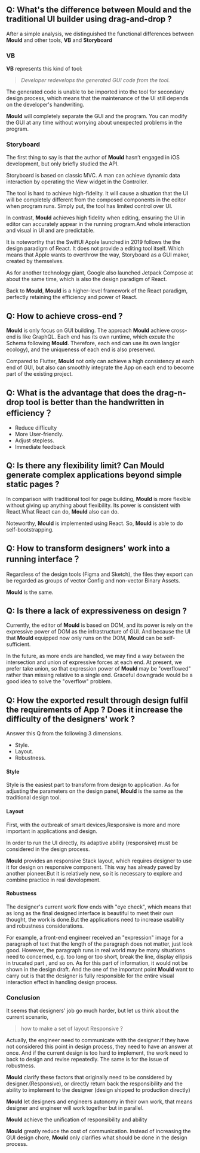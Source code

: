 ## **Q: What's the difference between Mould and  the traditional UI builder using drag-and-drop ?**

After a simple analysis, we distinguished the functional differences between **Mould** and other tools, **VB** and **Storyboard**


### **VB**

**VB** represents this kind of tool: 
>  *Developer redevelops the generated GUI code from the tool.*

The generated code is unable to be imported into the tool for secondary design process, which means that the maintenance of the UI still depends on the developer's handwriting.

**Mould** will completely separate the GUI and the program. You can modify the GUI at any time without worrying about unexpected problems in the program.

### **Storyboard**

The first thing to say is that  the author of **Mould** hasn’t engaged in iOS development, but only briefly studied the API.

Storyboard is based on classic MVC. A man can achieve dynamic data interaction by operating the View widget in the Controller.

The tool is hard to achieve high-fidelity. It will cause a situation that the UI will be completely different from the composed components in the editor when program runs. Simply put, the tool has limited control over UI.

In contrast, **Mould** achieves high fidelity when editing, ensuring the UI in editor can accurately appear in the running program.And whole interaction and visual in UI and are predictable.


It is noteworthy that the SwiftUI Apple launched in 2019 follows the the design paradigm of React. It does not provide a editing tool itself. Which means that Apple wants to overthrow the way, Storyboard as a GUI maker, created by themselves. 


As for another technology giant, Google also launched Jetpack Compose at about the same time, which is also the design paradigm of React. 

Back to **Mould**, **Mould** is a higher-level framework of the React paradigm, perfectly retaining the efficiency and power of React.

## **Q: How to achieve cross-end ?**

**Mould** is only focus on GUI building. The approach **Mould** achieve cross-end is like GraphQL. Each end has its own runtime, which excute the Schema following **Mould**. Therefore, each end can use its own lang(or ecology), and the uniqueness of each end is also preserved.

Compared to Flutter, **Mould** not only can achieve a high consistency at each end of GUI, but also can smoothly integrate the App on each end to become part of the existing project.

## **Q: What is the advantage that does the drag-n-drop tool is better than the handwritten in efficiency？**

- Reduce difficulty
- More User-friendly.
- Adjust stepless.
- Immediate feedback

## **Q: Is there any flexibility limit? Can Mould generate complex applications beyond simple static pages ?**

In comparison with traditional tool for page building, **Mould** is more flexible without giving up anything about flexibility. Its power is consistent with React.What React can do, **Mould** also can do.

Noteworthy, **Mould** is implemented using React. So, **Mould** is able to do self-bootstrapping.

## **Q: How to transform designers' work into a running interface？**

Regardless of the design tools (Figma and Sketch), the files they export can be regarded as groups of vector Config and non-vector Binary Assets.

**Mould** is the same.

## **Q: Is there a lack of expressiveness on design ?**

Currently, the editor of **Mould** is based on DOM, and its power is rely on the expressive power of DOM as the infrastructure of GUI.
And because the UI that **Mould** equipped now only runs on the DOM, **Mould** can be self-sufficient.


In the future, as more ends are handled, we may find a way between the intersection and union of expressive forces at each end. At present, we prefer take union, so that expression power of **Mould** may be "overflowed" rather than missing relative to a single end. Graceful downgrade would be a good idea to solve the "overflow" problem.

## **Q: How the exported result through design fulfil the requirements of App ? Does it increase the difficulty of the designers' work ?**
Answer this Q from the following 3 dimensions.
- Style.
- Layout.
- Robustness.

#### Style

Style is the easiest part to transform from design to application. As for adjusting the parameters on the design panel, **Mould** is the same as the traditional design tool.

#### Layout

First, with the outbreak of smart devices,Responsive is more and more important in applications and design.

In order to run the UI directly, its adaptive ability (responsive) must be considered in the design process.

**Mould** provides an responsive Stack layout, which requires designer to use it for design on responsive component. This way has already paved by another pioneer.But it is relatively new, so it is necessary to explore and combine practice in real development.

#### Robustness

The designer's current work flow ends with "eye check", which means that as long as the final designed interface is beautiful to meet their own thought, the work is done.But the applications need to increase usability and robustness considerations.

For example, a front-end engineer received an "expression" image for a paragraph of text that the length of the paragraph does not matter, just look good. However, the paragraph runs in real world may be many situations need to concerned, e.g. too long or too short, break the line, display ellipsis in trucated part , and so on.
As for this part of information, it would not be shown in the design draft. And the one of the important point **Mould** want to carry out is that the designer is fully responsible for the entire visual interaction effect in handling design process.

### **Conclusion**

It seems that designers' job go much harder, but let us think about the current scenario, 

> how to make a set of layout Responsive ?

Actually, the engineer need to communicate with the designer.If they have not considered this point in design process, they need to have an answer at once. And if the current design is too hard to implement, the work need to back to design and revise repeatedly. The same is for the issue of robustness.

**Mould** clarify these factors that originally need to be considered by designer.(Responsive), or directly return back the responsibility and the ability to implement to the designer (design shipped to  production directly)

**Mould** let designers and engineers autonomy in their own work, that means designer and engineer will work together but in parallel.

**Mould** achieve the unification of responsibility and ability

**Mould** greatly reduce the cost of communication. Instead of increasing the GUI design chore, **Mould** only clarifies what should be done in the design process.
